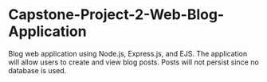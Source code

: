 # Capstone-Project-2-Web-Blog-Application
Blog web application using Node.js, Express.js, and EJS. The application will allow users to create and view blog posts. Posts will not persist since no database is used.
